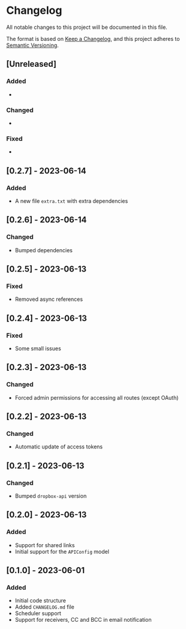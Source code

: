 # Changelog

All notable changes to this project will be documented in this file.

The format is based on [Keep a Changelog](https://keepachangelog.com/en/1.0.0/),
and this project adheres to [Semantic Versioning](https://semver.org/spec/v2.0.0.html).

## [Unreleased]

### Added

*

### Changed

*

### Fixed

*

## [0.2.7] - 2023-06-14

### Added

* A new file `extra.txt` with extra dependencies

## [0.2.6] - 2023-06-14

### Changed

* Bumped dependencies

## [0.2.5] - 2023-06-13

### Fixed

* Removed async references

## [0.2.4] - 2023-06-13

### Fixed

* Some small issues

## [0.2.3] - 2023-06-13

### Changed

* Forced admin permissions for accessing all routes (except OAuth)

## [0.2.2] - 2023-06-13

### Changed

* Automatic update of access tokens

## [0.2.1] - 2023-06-13

### Changed

* Bumped `dropbox-api` version

## [0.2.0] - 2023-06-13

### Added

* Support for shared links
* Initial support for the `APIConfig` model

## [0.1.0] - 2023-06-01

### Added

* Initial code structure
* Added `CHANGELOG.md` file
* Scheduler support
* Support for receivers, CC and BCC in email notification
